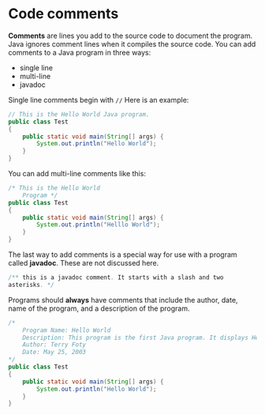 # Code comments

**Comments** are lines you add to the source code to document the program. Java ignores comment lines when it compiles the source code.
You can add comments to a Java program in three ways:
* single line
* multi-line
* javadoc

Single line comments begin with ```//```
Here is an example:
```java
// This is the Hello World Java program.
public class Test
{
    public static void main(String[] args) {
        System.out.println("Hello World");
    }
}
```
You can add multi-line comments like this:
```java
/* This is the Hello World
    Program */
public class Test
{
    public static void main(String[] args) {
        System.out.println("Helllo World");
    }
}
```
The last way to add comments is a special way for use with a program called **javadoc**. These are not discussed here.
```java
/** this is a javadoc comment. It starts with a slash and two
asterisks. */
```
Programs should **always** have comments that include the author, date, name of the program, and a description of the program.
```java
/*
    Program Name: Hello World
    Description: This program is the first Java program. It displays Hello World.
    Author: Terry Foty
    Date: May 25, 2003
*/
public class Test
{
    public static void main(String[] args) {
        System.out.println("Hello World");
    }
}
```
